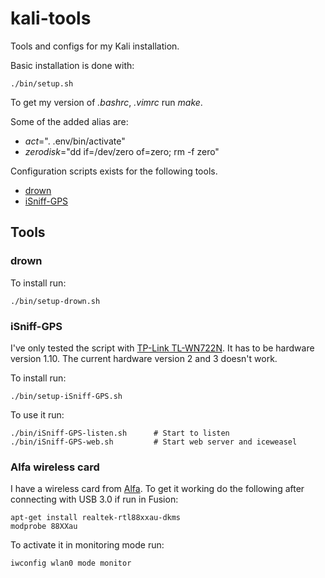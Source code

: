 # kali-tools
Tools and configs for my Kali installation.

Basic installation is done with:

    ./bin/setup.sh

To get my version of _.bashrc_, _.vimrc_ run *make*.

Some of the added alias are:

* *act*=". .env/bin/activate"
* *zerodisk*="dd if=/dev/zero of=zero; rm -f zero"

Configuration scripts exists for the following tools.

* [drown](https://github.com/nimia/public_drown_scanner)
* [iSniff-GPS](https://github.com/hubert3/iSniff-GPS)

## Tools
### drown

To install run:

    ./bin/setup-drown.sh

### iSniff-GPS

I've only tested the script with [TP-Link TL-WN722N](http://www.tp-link.com/en/products/details/cat-11_TL-WN722N.html). It has to be hardware version 1.10. The current hardware version 2 and 3 doesn't work.

To install run:

    ./bin/setup-iSniff-GPS.sh

To use it run:

    ./bin/iSniff-GPS-listen.sh      # Start to listen
    ./bin/iSniff-GPS-web.sh         # Start web server and iceweasel

### Alfa wireless card

I have a wireless card from [Alfa](https://www.alfa.com.tw/). To get it working do the following after connecting with USB 3.0 if run in Fusion:

    apt-get install realtek-rtl88xxau-dkms
    modprobe 88XXau

To activate it in monitoring mode run:

    iwconfig wlan0 mode monitor
